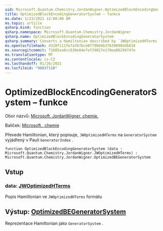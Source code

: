 ```yaml
---
uid: Microsoft.Quantum.Chemistry.JordanWigner.OptimizedBlockEncodingGeneratorSystem
title: OptimizedBlockEncodingGeneratorSystem – funkce
ms.date: 1/23/2021 12:00:00 AM
ms.topic: article
qsharp.kind: function
qsharp.namespace: Microsoft.Quantum.Chemistry.JordanWigner
qsharp.name: OptimizedBlockEncodingGeneratorSystem
qsharp.summary: Converts a Hamiltonian described by `JWOptimizedHTerms` to a `GeneratorSystem` expressed in terms of the Pauli `GeneratorIndex`.
ms.openlocfilehash: 4320f111fe7a367bce0f79b04b37639090ddb838
ms.sourcegitcommit: 71605ea9cc630e84e7ef29027e1f0ea06299747e
ms.translationtype: MT
ms.contentlocale: cs-CZ
ms.lasthandoff: 01/26/2021
ms.locfileid: "98837118"
---
```

# <a name="optimizedblockencodinggeneratorsystem-function"></a>OptimizedBlockEncodingGeneratorSystem – funkce

Obor názvů: [Microsoft. JordanWigner. chemie.](xref:Microsoft.Quantum.Chemistry.JordanWigner)

Balíček: [Microsoft.. chemie](https://nuget.org/packages/Microsoft.Quantum.Chemistry)


Převede Hamiltonian, který popisuje, `JWOptimizedHTerms` na `GeneratorSystem` vyjádřený v Pauli `GeneratorIndex` .

```qsharp
function OptimizedBlockEncodingGeneratorSystem (data : Microsoft.Quantum.Chemistry.JordanWigner.JWOptimizedHTerms) : Microsoft.Quantum.Chemistry.JordanWigner.OptimizedBEGeneratorSystem
```


## <a name="input"></a>Vstup

### <a name="data--jwoptimizedhterms"></a>data: [JWOptimizedHTerms](xref:Microsoft.Quantum.Chemistry.JordanWigner.JWOptimizedHTerms)

Popis Hamiltonian ve `JWOptimizedHTerms` formátu



## <a name="output--optimizedbegeneratorsystem"></a>Výstup: [OptimizedBEGeneratorSystem](xref:Microsoft.Quantum.Chemistry.JordanWigner.OptimizedBEGeneratorSystem)

Reprezentace Hamiltonian jako `GeneratorSystem` .
